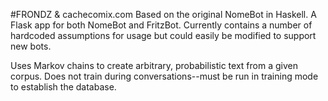 #FRONDZ & cachecomix.com
Based on the original NomeBot in Haskell. A Flask app for both NomeBot and FritzBot. Currently contains a number of hardcoded assumptions for usage but could easily be modified to support new bots.

Uses Markov chains to create arbitrary, probabilistic text from a given corpus. Does not train during conversations--must be run in training mode to establish the database. 
